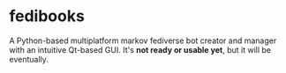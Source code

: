 fedibooks
==========

A Python-based multiplatform markov fediverse bot creator and manager with an intuitive Qt-based GUI. It's **not ready or usable yet**, but it will be eventually.
